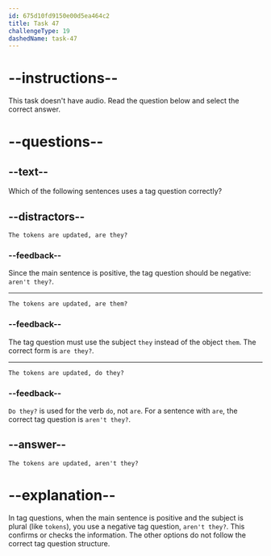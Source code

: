 ```yaml
---
id: 675d10fd9150e00d5ea464c2
title: Task 47
challengeType: 19
dashedName: task-47
---
```


# --instructions--

This task doesn't have audio. Read the question below and select the correct answer.

# --questions--

## --text--

Which of the following sentences uses a tag question correctly?

## --distractors--

`The tokens are updated, are they?`

### --feedback--

Since the main sentence is positive, the tag question should be negative: `aren't they?`.

---

`The tokens are updated, are them?`

### --feedback--

The tag question must use the subject `they` instead of the object `them`. The correct form is `are they?`.

---

`The tokens are updated, do they?`

### --feedback--

`Do they?` is used for the verb `do`, not `are`. For a sentence with `are`, the correct tag question is `aren't they?`.

## --answer--

`The tokens are updated, aren't they?`

# --explanation--

In tag questions, when the main sentence is positive and the subject is plural (like `tokens`), you use a negative tag question, `aren't they?`. This confirms or checks the information. The other options do not follow the correct tag question structure.

